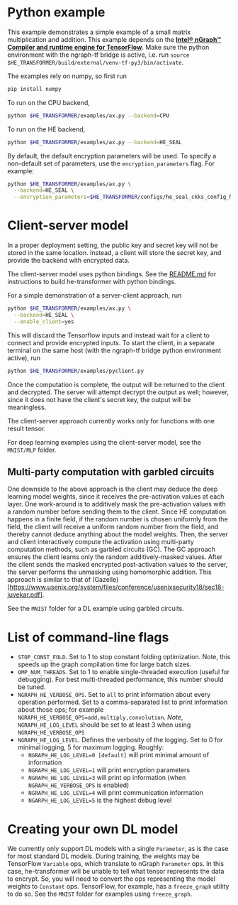 # Python example
This example demonstrates a simple example of a small matrix multiplication and addition. This example depends on the [**Intel® nGraph™ Compiler and runtime engine for TensorFlow**](https://github.com/tensorflow/ngraph-bridge). Make sure the python environment with the ngraph-tf bridge is active, i.e. run `source $HE_TRANSFORMER/build/external/venv-tf-py3/bin/activate`.

The examples rely on numpy, so first run
```bash
pip install numpy
```

To run on the CPU backend,
```bash
python $HE_TRANSFORMER/examples/ax.py --backend=CPU
```

To run on the HE backend,
```bash
python $HE_TRANSFORMER/examples/ax.py --backend=HE_SEAL
```

By default, the default encryption parameters will be used. To specify a non-default set of parameters, use the `encryption_parameters` flag. For example:
```bash
python $HE_TRANSFORMER/examples/ax.py \
  --backend=HE_SEAL \
  --encryption_parameters=$HE_TRANSFORMER/configs/he_seal_ckks_config_N11_L1.json
 ```

# Client-server model
In a proper deployment setting, the public key and secret key will not be stored in the same location. Instead, a client will store the secret key, and provide the backend with encrypted data.

The client-server model uses python bindings. See the [README.md](https://github.com/NervanaSystems/he-transformer/tree/master/README.md) for instructions to build he-transformer with python bindings.

For a simple demonstration of a server-client approach, run
```bash
python $HE_TRANSFORMER/examples/ax.py \
  --backend=HE_SEAL \
  --enable_client=yes
```

This will discard the Tensorflow inputs and instead wait for a client to connect and provide encrypted inputs.
To start the client, in a separate terminal on the same host (with the ngraph-tf bridge python environment active), run
```bash
python $HE_TRANSFORMER/examples/pyclient.py
```

Once the computation is complete, the output will be returned to the client and decrypted. The server will attempt decrypt the output as well; however, since it does not have the client's secret key, the output will be meaningless.

The client-server approach currently works only for functions with one result tensor.

For deep learning examples using the client-server model, see the `MNIST/MLP` folder.

## Multi-party computation with garbled circuits
One downside to the above approach is the client may deduce the deep learning model weights, since it receives the pre-activation values at each layer. One work-around is to additively mask the pre-activation values with a random number before sending them to the client. Since HE computation happens in a finite field, if the random number is chosen uniformly from the field, the client will receive a uniform random number from the field, and thereby cannot deduce anything about the model weights. Then, the server and client interactively compute the activation using multi-party computation methods, such as garbled circuits (GC). The GC approach ensures the client learns only the random additively-masked values. After the client sends the masked encrypted post-activation values to the server, the server performs the unmasking using homomorphic addition. This approach is similar to that of (Gazelle)[https://www.usenix.org/system/files/conference/usenixsecurity18/sec18-juvekar.pdf].

See the `MNIST` folder for a DL example using garbled circuits.

# List of command-line flags
  * `STOP_CONST_FOLD`. Set to 1 to stop constant folding optimization. Note, this speeds up the graph compilation time for large batch sizes.
  * `OMP_NUM_THREADS`. Set to 1 to enable single-threaded execution (useful for debugging). For best multi-threaded performance, this number should be tuned.
  * `NGRAPH_HE_VERBOSE_OPS`. Set to `all` to print information about every operation performed. Set to a comma-separated list to print information about those ops; for example `NGRAPH_HE_VERBOSE_OPS=add,multiply,convolution`. *Note*, `NGRAPH_HE_LOG_LEVEL` should be set to at least 3 when using `NGRAPH_HE_VERBOSE_OPS`
  * `NGRAPH_HE_LOG_LEVEL`. Defines the verbosity of the logging. Set to 0 for minimal logging, 5 for maximum logging. Roughly:
    - `NGRAPH_HE_LOG_LEVEL=0 [default]` will print minimal amount of information
    - `NGRAPH_HE_LOG_LEVEL=1` will print encryption parameters
    - `NGRAPH_HE_LOG_LEVEL=3` will print op information (when `NGRAPH_HE_VERBOSE_OPS` is enabled)
    - `NGRAPH_HE_LOG_LEVEL=4` will print communication information
    - `NGARPH_HE_LOG_LEVEL=5` is the highest debug level

  # Creating your own DL model
  We currently only support DL models with a single `Parameter`, as is the case for most standard DL models. During training, the weights may be TensorFlow `Variable` ops, which translate to nGraph `Parameter` ops. In this case, he-transformer will be unable to tell what tensor represents the data to encrypt. So, you will need to convert the ops representing the model weights to `Constant` ops. TensorFlow, for example, has a `freeze_graph` utility to do so. See the `MNIST` folder for examples using `freeze_graph`.